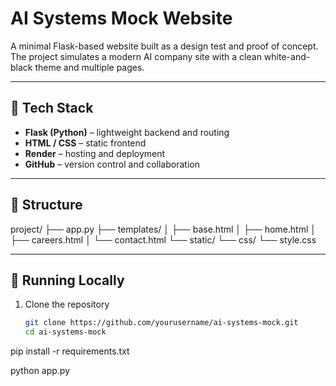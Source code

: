 # AI Systems Mock Website

A minimal Flask-based website built as a design test and proof of concept.  
The project simulates a modern AI company site with a clean white-and-black theme and multiple pages.

---

## 🔧 Tech Stack
- **Flask (Python)** – lightweight backend and routing  
- **HTML / CSS** – static frontend  
- **Render** – hosting and deployment  
- **GitHub** – version control and collaboration

---

## 🧭 Structure
project/
├── app.py
├── templates/
│ ├── base.html
│ ├── home.html
│ ├── careers.html
│ └── contact.html
└── static/
└── css/
└── style.css

---

## 🚀 Running Locally
1. Clone the repository  
   ```bash
   git clone https://github.com/yourusername/ai-systems-mock.git
   cd ai-systems-mock
   
pip install -r requirements.txt

python app.py
